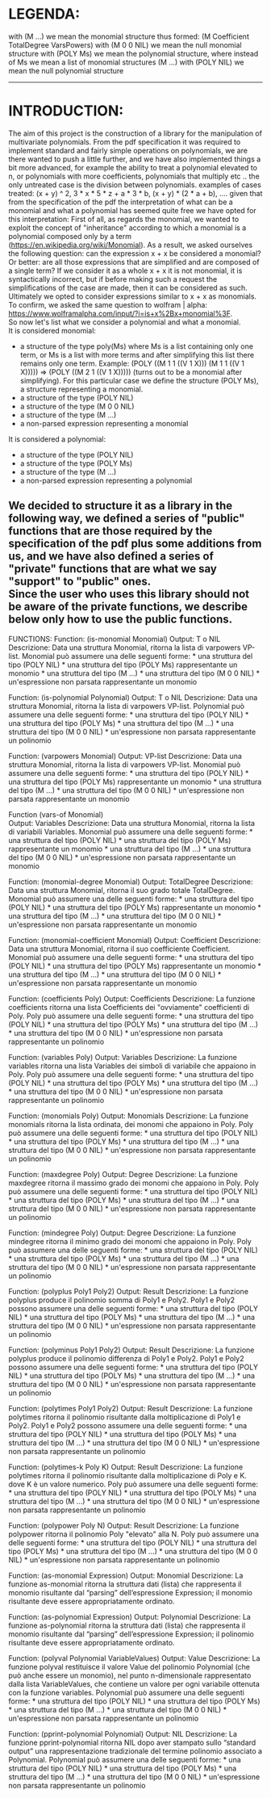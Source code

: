 # LEGENDA:
with (M ...) we mean the monomial structure thus formed: (M Coefficient TotalDegree VarsPowers)
with (M 0 0 NIL) we mean the null monomial structure
with (POLY Ms) we mean the polynomial structure, where instead of Ms we mean a list of monomial structures (M ...)
with (POLY NIL) we mean the null polynomial structure

----------------------------------------------------------------------------------------------

# INTRODUCTION:
The aim of this project is the construction of a library for the manipulation of multivariate polynomials.
From the pdf specification it was required to implement standard and fairly simple operations on polynomials, we are there
wanted to push a little further, and we have also implemented things a bit more advanced, for example the ability to treat a polynomial elevated to n, or polynomials with more coefficients, polynomials that multiply etc ..
the only untreated case is the division between polynomials.
examples of cases treated: (x + y) ^ 2, 3 * x * 5 * z + a * 3 * b, (x + y) * (2 * a + b), ....
given that from the specification of the pdf the interpretation of what can be a monomial and what a polynomial has seemed quite free
we have opted for this interpretation:
First of all, as regards the monomial, we wanted to exploit the concept of "inheritance" according to which a monomial is a polynomial composed only by a term (https://en.wikipedia.org/wiki/Monomial).
As a result, we asked ourselves the following question:
can the expression x + x be considered a monomial? Or better:
are all those expressions that are simplified and are composed of a single term?
If we consider it as a whole x + x it is not monomial, it is syntactically incorrect, but if before making such a request the simplifications of the case are made, then it can be considered as such.
Ultimately we opted to consider expressions similar to x + x as monomials.
To confirm, we asked the same question to wolfram | alpha:
https://www.wolframalpha.com/input/?i=is+x%2Bx+monomial%3F.  
So now let's list what we consider a polynomial and what a monomial.  
It is considered monomial:
   * a structure of the type poly(Ms) where Ms is a list containing only one term, or Ms is a list with more terms and after simplifying this list there remains only one term. Example: (POLY ((M 1 1 ((V 1 X))) (M 1 1 ((V 1 X))))) => (POLY ((M 2 1 ((V 1 X))))) (turns out to be a monomial after simplifying). For this particular case we define the structure (POLY Ms), a structure representing a monomial.
   * a structure of the type (POLY NIL)
   * a structure of the type (M 0 0 NIL)
   * a structure of the type (M ...)
   * a non-parsed expression representing a monomial

It is considered a polynomial:
   * a structure of the type (POLY NIL)
   * a structure of the type (POLY Ms)
   * a structure of the type (M ...)
   * a non-parsed expression representing a polynomial

We decided to structure it as a library in the following way, we defined a series of "public" functions that are those required by the specification of the pdf plus some additions from us, and we have also defined a series of "private" functions that are what we say
"support" to "public" ones.  
Since the user who uses this library should not be aware of the private functions, we describe below only how to use the public functions.
----------------------------------------------------------------------------------------------

FUNCTIONS:
Function: (is-monomial Monomial) 
Output: T o NIL
Descrizione: Data una struttura Monomial, ritorna la lista di varpowers VP-list.
    	     Monomial può assumere una delle seguenti forme:
  	     * una struttura del tipo (POLY NIL)
  	     * una struttura del tipo (POLY Ms) rappresentante un monomio
  	     * una struttura del tipo (M ...)
  	     * una struttura del tipo (M 0 0 NIL)
  	     * un'espressione non parsata rappresentante un monomio 
  	     
Function: (is-polynomial Polynomial) 
Output: T o NIL
Descrizione: Data una struttura Monomial, ritorna la lista di varpowers VP-list.
  	     Polynomial può assumere una delle seguenti forme:
  	     * una struttura del tipo (POLY NIL)
  	     * una struttura del tipo (POLY Ms)
  	     * una struttura del tipo (M ...)
  	     * una struttura del tipo (M 0 0 NIL)
  	     * un'espressione non parsata rappresentante un polinomio
  
Function: (varpowers Monomial) 
Output: VP-list
Descrizione: Data una struttura Monomial, ritorna la lista di varpowers VP-list.
	     Monomial può assumere una delle seguenti forme:
  	     * una struttura del tipo (POLY NIL)
  	     * una struttura del tipo (POLY Ms) rappresentante un monomio
  	     * una struttura del tipo (M ...)
  	     * una struttura del tipo (M 0 0 NIL)
  	     * un'espressione non parsata rappresentante un monomio

Function (vars-of Monomial)  
Output: Variables
Descrizione: Data una struttura Monomial, ritorna la lista di variabili Variables.
	     Monomial può assumere una delle seguenti forme:
  	     * una struttura del tipo (POLY NIL)
  	     * una struttura del tipo (POLY Ms) rappresentante un monomio
  	     * una struttura del tipo (M ...)
  	     * una struttura del tipo (M 0 0 NIL)
  	     * un'espressione non parsata rappresentante un monomio 

Function: (monomial-degree Monomial) 
Output: TotalDegree
Descrizione: Data una struttura Monomial, ritorna il suo grado totale TotalDegree.
	     Monomial può assumere una delle seguenti forme:
  	     * una struttura del tipo (POLY NIL)
  	     * una struttura del tipo (POLY Ms) rappresentante un monomio
  	     * una struttura del tipo (M ...)
  	     * una struttura del tipo (M 0 0 NIL)
  	     * un'espressione non parsata rappresentante un monomio 

Function: (monomial-coefficient Monomial) 
Output: Coefficient
Descrizione: Data una struttura Monomial, ritorna il suo coefficiente Coefficient.
	     Monomial può assumere una delle seguenti forme:
  	     * una struttura del tipo (POLY NIL)
  	     * una struttura del tipo (POLY Ms) rappresentante un monomio
  	     * una struttura del tipo (M ...)
  	     * una struttura del tipo (M 0 0 NIL)
  	     * un'espressione non parsata rappresentante un monomio 

Function: (coefficients Poly) 
Output: Coefficients
Descrizione: La funzione coefficients ritorna una lista Coefficients dei "ovviamente" coefficienti di Poly.
 	     Poly può assumere una delle seguenti forme:
  	     * una struttura del tipo (POLY NIL)
  	     * una struttura del tipo (POLY Ms)
  	     * una struttura del tipo (M ...)
  	     * una struttura del tipo (M 0 0 NIL)
  	     * un'espressione non parsata rappresentante un polinomio

Function: (variables Poly) 
Output: Variables
Descrizione: La funzione variables ritorna una lista Variables dei simboli di variabile che appaiono in Poly.
	     Poly può assumere una delle seguenti forme:
  	     * una struttura del tipo (POLY NIL)
  	     * una struttura del tipo (POLY Ms)
  	     * una struttura del tipo (M ...)
  	     * una struttura del tipo (M 0 0 NIL)
  	     * un'espressione non parsata rappresentante un polinomio
		
Function: (monomials Poly) 
Output: Monomials
Descrizione: La funzione monomials ritorna la lista ordinata, dei monomi che appaiono in Poly.
	     Poly può assumere una delle seguenti forme:
  	     * una struttura del tipo (POLY NIL)
  	     * una struttura del tipo (POLY Ms)
  	     * una struttura del tipo (M ...)
  	     * una struttura del tipo (M 0 0 NIL)
  	     * un'espressione non parsata rappresentante un polinomio

Function: (maxdegree Poly) 
Output: Degree
Descrizione: La funzione maxdegree ritorna il massimo grado dei monomi che appaiono in Poly.
	     Poly può assumere una delle seguenti forme:
  	     * una struttura del tipo (POLY NIL)
  	     * una struttura del tipo (POLY Ms)
  	     * una struttura del tipo (M ...)
  	     * una struttura del tipo (M 0 0 NIL)
  	     * un'espressione non parsata rappresentante un polinomio
	     
Function: (mindegree Poly) 
Output: Degree
Descrizione: La funzione mindegree ritorna il minimo grado dei monomi che appaiono in Poly.
	     Poly può assumere una delle seguenti forme:
  	     * una struttura del tipo (POLY NIL)
  	     * una struttura del tipo (POLY Ms)
  	     * una struttura del tipo (M ...)
  	     * una struttura del tipo (M 0 0 NIL)
  	     * un'espressione non parsata rappresentante un polinomio

Function: (polyplus Poly1 Poly2) 
Output: Result
Descrizione: La funzione polyplus produce il polinomio somma di Poly1 e Poly2.
	     Poly1 e Poly2 possono assumere una delle seguenti forme:
  	     * una struttura del tipo (POLY NIL)
  	     * una struttura del tipo (POLY Ms)
  	     * una struttura del tipo (M ...)
  	     * una struttura del tipo (M 0 0 NIL)
  	     * un'espressione non parsata rappresentante un polinomio 
	     
Function: (polyminus Poly1 Poly2) 
Output: Result
Descrizione: La funzione polyplus produce il polinomio differenza di Poly1 e Poly2.
	     Poly1 e Poly2 possono assumere una delle seguenti forme:
  	     * una struttura del tipo (POLY NIL)
  	     * una struttura del tipo (POLY Ms)
  	     * una struttura del tipo (M ...)
  	     * una struttura del tipo (M 0 0 NIL)
  	     * un'espressione non parsata rappresentante un polinomio 

Function: (polytimes Poly1 Poly2) 
Output: Result
Descrizione: La funzione polytimes ritorna il polinomio risultante dalla moltiplicazione di Poly1 e Poly2.
	     Poly1 e Poly2 possono assumere una delle seguenti forme:
  	     * una struttura del tipo (POLY NIL)
  	     * una struttura del tipo (POLY Ms)
  	     * una struttura del tipo (M ...)
  	     * una struttura del tipo (M 0 0 NIL)
  	     * un'espressione non parsata rappresentante un polinomio 

Function: (polytimes-k Poly K) 
Output: Result
Descrizione: La funzione polytimes ritorna il polinomio risultante dalla moltiplicazione di Poly e K.
	     dove K è un valore numerico.
	     Poly può assumere una delle seguenti forme:
  	     * una struttura del tipo (POLY NIL)
  	     * una struttura del tipo (POLY Ms)
  	     * una struttura del tipo (M ...)
  	     * una struttura del tipo (M 0 0 NIL)
  	     * un'espressione non parsata rappresentante un polinomio
	     
Function: (polypower Poly N) 
Output: Result
Descrizione: La funzione polypower ritorna il polinomio Poly "elevato" alla N.
	     Poly può assumere una delle seguenti forme:
  	     * una struttura del tipo (POLY NIL)
  	     * una struttura del tipo (POLY Ms)
  	     * una struttura del tipo (M ...)
  	     * una struttura del tipo (M 0 0 NIL)
  	     * un'espressione non parsata rappresentante un polinomio

Function: (as-monomial Expression)
Output: Monomial
Descrizione: La funzione as-monomial ritorna la struttura dati (lista) che rappresenta il monomio risultante dal
	     “parsing” dell’espressione Expression; il monomio risultante deve essere appropriatamente ordinato.

Function: (as-polynomial Expression) 
Output: Polynomial
Descrizione: La funzione as-polynomial ritorna la struttura dati (lista) che rappresenta il monomio risultante dal
	     “parsing” dell’espressione Expression; il polinomio risultante deve essere appropriatamente ordinato.

Function: (polyval Polynomial VariableValues) 
Output: Value
Descrizione: La funzione polyval restituisce il valore Value del polinomio Polynomial (che può anche essere un
	     monomio), nel punto n-dimensionale rappresentato dalla lista VariableValues, che contiene un valore per
	     ogni variabile ottenuta con la funzione variables.
	     Polynomial può assumere una delle seguenti forme:
  	     * una struttura del tipo (POLY NIL)
  	     * una struttura del tipo (POLY Ms)
  	     * una struttura del tipo (M ...)
  	     * una struttura del tipo (M 0 0 NIL)
  	     * un'espressione non parsata rappresentante un polinomio

Function: (pprint-polynomial Polynomial)
Output: NIL
Descrizione: La funzione pprint-polynomial ritorna NIL dopo aver stampato sullo “standard output” una rappresentazione tradizionale del 	     termine polinomio associato a Polynomial.
             Polynomial può assumere una delle seguenti forme:
  	     * una struttura del tipo (POLY NIL)
  	     * una struttura del tipo (POLY Ms)
  	     * una struttura del tipo (M ...)
  	     * una struttura del tipo (M 0 0 NIL)
  	     * un'espressione non parsata rappresentante un polinomio
	     
	     
	     
